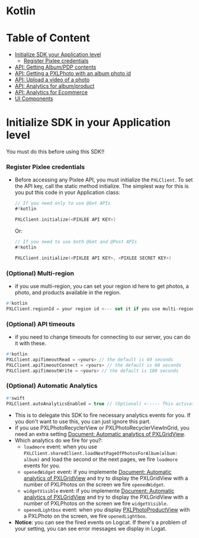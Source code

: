 # Kotlin

# Table of Content
- [Initialize SDK your Application level](#Initialize-SDK-your-Application-level)
    - [Register Pixlee credentials](#Register-Pixlee-credentials)
- [API: Getting Album/PDP contents](API.md)
- [API: Getting a PXLPhoto with an album photo id](API.md#get-pxlphoto-with-an-albumphotoid)
- [API: Upload a video of a photo](API.md##uploading-a-video-or-a-photo)
- [API: Analytics for album/product](API.md#album-analytics)
- [API: Analytics for Ecommerce](API.md#ecommerce-analytics)
- [UI Components](UI.md)

# Initialize SDK in your Application level
You must do this before using this SDK!!
### Register Pixlee credentials
- Before accessing any Pixlee API, you must initialize the `PXLClient`. To set the API key, call the static method initialize. The simplest way for this is you put this code in your Application class:
    ```kotlin
    // If you need only to use @Get APIs
    #!kotlin
    
    PXLClient.initialize(<PIXLEE API KEY>)
    ```
    Or:
    ```kotlin
    // If you need to use both @Get and @Post APIs
    #!kotlin
    
    PXLClient.initialize(<PIXLEE API KEY>, <PIXLEE SECRET KEY>)
    ```
### (Optional) Multi-region
- if you use multi-region, you can set your region id here to get photos, a photo, and products available in the region.
```kotlin
#!kotlin
PXLClient.regionId = your region id <--- set it if you use multi-region.
```

### (Optional) API timeouts
- if you need to change timeouts for connecting to our server, you can do it with these.
```kotlin
#!kotlin
PXLClient.apiTimeoutRead = <yours> // the default is 60 seconds
PXLClient.apiTimeoutConnect = <yours> // the default is 60 seconds
PXLClient.apiTimeoutWrite = <yours> // the default is 180 seconds
```


### (Optional) Automatic Analytics
```swift
#!swift
PXLClient.autoAnalyticsEnabled = true // (Optional) <----- This activates auto-analytics on PXLPhotoRecyclerView, PXLPhotoRecyclerViewInGrid and PXLPhotoProductView.
```
- This is to delegate this SDK to fire necessary analytics events for you. If you don't want to use this, you can just ignore this part.
- if you use PXLPhotoRecyclerView or PXLPhotoRecyclerViewInGrid, you need an extra setting [Document: Automatic analytics of PXLGridView](#automatic-analytics-of-pxlgridview).
- Which analytics do we fire for you?:
    - `loadmore` event: when you use `PXLClient.sharedClient.loadNextPageOfPhotosForAlbum(album: album)` and load the second or the next pages, we fire `loadmore` events for you.
    - `openedWidget` event: if you implemente [Document: Automatic analytics of PXLGridView](#automatic-analytics-of-pxlgridview) and try to display the PXLGridView with a number of PXLPhotos on the screen we fire `openedWidget`.
    - `widgetVisible` event: if you implemente [Document: Automatic analytics of PXLGridView](#automatic-analytics-of-pxlgridview) and try to display the PXLGridView with a number of PXLPhotos on the screen we fire `widgetVisible`.
    - `openedLightbox` event: when you display [PXLPhotoProductView](#automatic-analytics-of-pxlphotoproductview) with a PXLPhoto on the screen, we fire `openedLightbox`.
- **Notice**: you can see the fired events on Logcat. If there's a problem of your setting, you can see error messages we display in Logat.